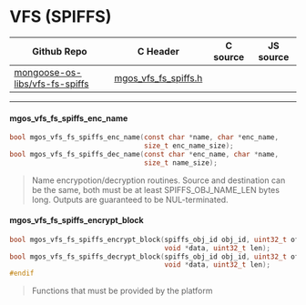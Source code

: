 # VFS (SPIFFS)
| Github Repo | C Header | C source  | JS source |
| ----------- | -------- | --------  | ----------------- |
| [mongoose-os-libs/vfs-fs-spiffs](https://github.com/mongoose-os-libs/vfs-fs-spiffs) | [mgos_vfs_fs_spiffs.h](https://github.com/mongoose-os-libs/vfs-fs-spiffs/tree/master/include/mgos_vfs_fs_spiffs.h) | &nbsp;  | &nbsp;         |




 ----- 
#### mgos_vfs_fs_spiffs_enc_name

```c
bool mgos_vfs_fs_spiffs_enc_name(const char *name, char *enc_name,
                                 size_t enc_name_size);
bool mgos_vfs_fs_spiffs_dec_name(const char *enc_name, char *name,
                                 size_t name_size);
```
> 
> Name encrypotion/decryption routines.
> Source and destination can be the same, both must be at least
> SPIFFS_OBJ_NAME_LEN bytes long. Outputs are guaranteed to be
> NUL-terminated.
>  
#### mgos_vfs_fs_spiffs_encrypt_block

```c
bool mgos_vfs_fs_spiffs_encrypt_block(spiffs_obj_id obj_id, uint32_t offset,
                                      void *data, uint32_t len);
bool mgos_vfs_fs_spiffs_decrypt_block(spiffs_obj_id obj_id, uint32_t offset,
                                      void *data, uint32_t len);
#endif
```
>  Functions that must be provided by the platform 

